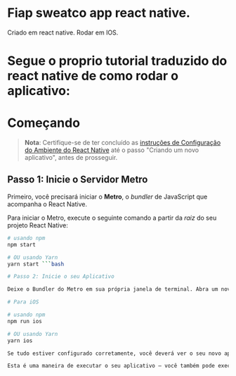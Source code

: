 # Fiap sweatco app react native.
Criado em react native.
Rodar em IOS.


# Segue o proprio tutorial traduzido do react native de como rodar o aplicativo:

# Começando

> **Nota**: Certifique-se de ter concluído as [instruções de Configuração do Ambiente do React Native](https://reactnative.dev/docs/environment-setup) até o passo "Criando um novo aplicativo", antes de prosseguir.

## Passo 1: Inicie o Servidor Metro

Primeiro, você precisará iniciar o **Metro**, o _bundler_ de JavaScript que acompanha o React Native.

Para iniciar o Metro, execute o seguinte comando a partir da _raiz_ do seu projeto React Native:

```bash
# usando npm
npm start

# OU usando Yarn
yarn start ```bash

# Passo 2: Inicie o seu Aplicativo

Deixe o Bundler do Metro em sua própria janela de terminal. Abra um novo terminal a partir da raiz do seu projeto React Native. Execute o seguinte comando para iniciar o seu aplicativo Android ou iOS:

# Para iOS

# usando npm
npm run ios

# OU usando Yarn
yarn ios

Se tudo estiver configurado corretamente, você deverá ver o seu novo aplicativo rodando em seu Emulador Android ou Simulador iOS em breve, desde que tenha configurado seu emulador/simulador corretamente.

Esta é uma maneira de executar o seu aplicativo — você também pode executá-lo diretamente dentro do Android Studio e do Xcode, respectivamente.
